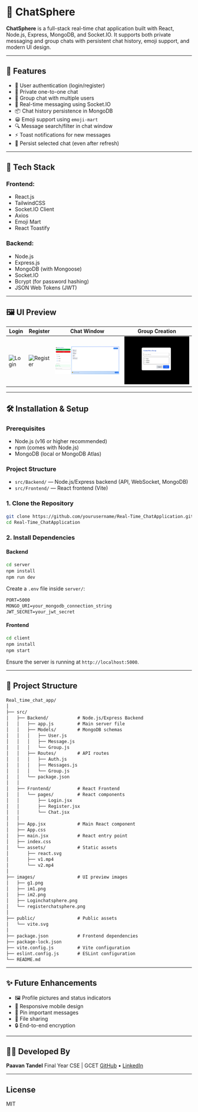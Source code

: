 # 💬 ChatSphere

**ChatSphere** is a full-stack real-time chat application built with React, Node.js, Express, MongoDB, and Socket.IO. It supports both private messaging and group chats with persistent chat history, emoji support, and modern UI design.

---

## 🚀 Features

- 🔐 User authentication (login/register)
- 💬 Private one-to-one chat
- 👥 Group chat with multiple users
- 🧠 Real-time messaging using Socket.IO
- 📦 Chat history persistence in MongoDB
- 😀 Emoji support using `emoji-mart`
- 🔍 Message search/filter in chat window
- ⚡ Toast notifications for new messages
- 🔄 Persist selected chat (even after refresh)

---

## 🧱 Tech Stack

### Frontend:
- React.js
- TailwindCSS
- Socket.IO Client
- Axios
- Emoji Mart
- React Toastify

### Backend:
- Node.js
- Express.js
- MongoDB (with Mongoose)
- Socket.IO
- Bcrypt (for password hashing)
- JSON Web Tokens (JWT)

---

## 🖼️ UI Preview

| Login | Register | Chat Window | Group Creation |
|-------|----------|--------------|------------|
| ![Login](images/Loginchatsphere.png) | ![Register](images/registerchatsphere.png) | ![Chat Window](images/im2.jpg) | ![Group Creation](images/g1.jpg) |


---

## 🛠️ Installation & Setup

### Prerequisites
- Node.js (v16 or higher recommended)
- npm (comes with Node.js)
- MongoDB (local or MongoDB Atlas)

### Project Structure
- `src/Backend/` — Node.js/Express backend (API, WebSocket, MongoDB)
- `src/Frontend/` — React frontend (Vite)

### 1. Clone the Repository

```bash
git clone https://github.com/yourusername/Real-Time_ChatApplication.git
cd Real-Time_ChatApplication
```

### 2. Install Dependencies

#### Backend
```bash
cd server
npm install
npm run dev
```

Create a `.env` file inside `server/`:

```env
PORT=5000
MONGO_URI=your_mongodb_connection_string
JWT_SECRET=your_jwt_secret
```

#### Frontend
```bash
cd client
npm install
npm start
```

Ensure the server is running at `http://localhost:5000`.

---

## 📁 Project Structure

```
Real_time_chat_app/
│
├── src/
│   ├── Backend/           # Node.js/Express Backend
│   │   ├── app.js         # Main server file
│   │   ├── Models/        # MongoDB schemas
│   │   │   ├── User.js
│   │   │   ├── Message.js
│   │   │   └── Group.js
│   │   ├── Routes/        # API routes
│   │   │   ├── Auth.js
│   │   │   ├── Messages.js
│   │   │   └── Group.js
│   │   └── package.json
│   │
│   ├── Frontend/          # React Frontend
│   │   └── pages/         # React components
│   │       ├── Login.jsx
│   │       ├── Register.jsx
│   │       └── Chat.jsx
│   │
│   ├── App.jsx            # Main React component
│   ├── App.css
│   ├── main.jsx           # React entry point
│   ├── index.css
│   └── assets/            # Static assets
│       ├── react.svg
│       ├── v1.mp4
│       └── v2.mp4
│
├── images/                # UI preview images
│   ├── g1.png
│   ├── im1.png
│   ├── im2.png
│   ├── Loginchatsphere.png
│   └── registerchatsphere.png
│
├── public/                # Public assets
│   └── vite.svg
│
├── package.json           # Frontend dependencies
├── package-lock.json
├── vite.config.js         # Vite configuration
├── eslint.config.js       # ESLint configuration
└── README.md
```

---

## ✨ Future Enhancements

* 🖼️ Profile pictures and status indicators
* 📱 Responsive mobile design
* 📌 Pin important messages
* 📁 File sharing
* 🔒 End-to-end encryption

---

## 👨‍💻 Developed By

**Paavan Tandel**
Final Year CSE | GCET
[GitHub](https://github.com/paavantandel/) • [LinkedIn](https://linkedin.com/in/paavan-tandel-014988265/)

---

## License
MIT
